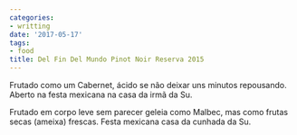 ```yaml
---
categories:
- writting
date: '2017-05-17'
tags:
- food
title: Del Fin Del Mundo Pinot Noir Reserva 2015
---
```


Frutado como um Cabernet, ácido se não deixar uns minutos repousando. Aberto na festa mexicana na casa da irmã da Su.

Frutado em corpo leve sem parecer geleia como Malbec, mas como frutas secas (ameixa) frescas. Festa mexicana casa da cunhada da Su.
